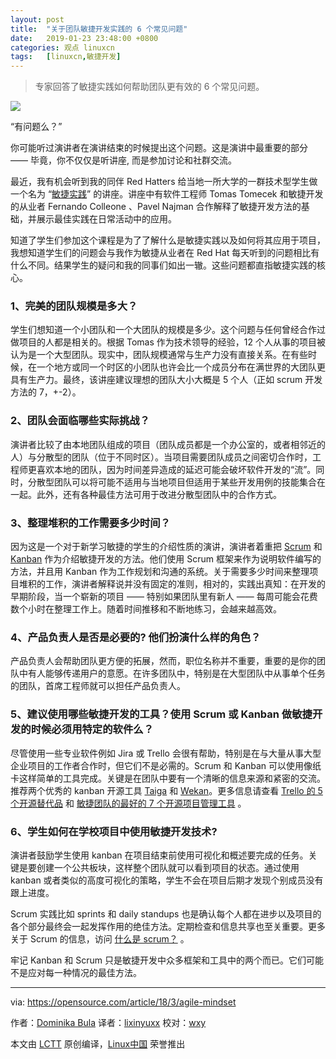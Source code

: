 ```yaml
---
layout: post
title:	"关于团队敏捷开发实践的 6 个常见问题"
date:	2019-01-23 23:48:00 +0800 
categories:	观点 linuxcn 
tags:	[linuxcn,敏捷开发]
---
```




> 
> 专家回答了敏捷实践如何帮助团队更有效的 6 个常见问题。
> 
> 
> 


![](/Asserts/Images//attachment/album/201901/23/234907hdxbo21xxq8qovv7.png)


“有问题么？”


你可能听过演讲者在演讲结束的时候提出这个问题。这是演讲中最重要的部分 —— 毕竟，你不仅仅是听讲座, 而是参加讨论和社群交流。


最近，我有机会听到我的同伴 Red Hatters 给当地一所大学的一群技术型学生做一个名为 “[敏捷实践](http://zijemeit.cz/sessions/agile-in-practice/)” 的讲座。讲座中有软件工程师 Tomas Tomecek 和敏捷开发的从业者 Fernando Colleone 、Pavel Najman 合作解释了敏捷开发方法的基础，并展示最佳实践在日常活动中的应用。


知道了学生们参加这个课程是为了了解什么是敏捷实践以及如何将其应用于项目，我想知道学生们的问题会与我作为敏捷从业者在 Red Hat 每天听到的问题相比有什么不同。结果学生的疑问和我的同事们如出一辙。这些问题都直指敏捷实践的核心。


### 1、完美的团队规模是多大？


学生们想知道一个小团队和一个大团队的规模是多少。这个问题与任何曾经合作过做项目的人都是相关的。根据 Tomas 作为技术领导的经验，12 个人从事的项目被认为是一个大型团队。现实中，团队规模通常与生产力没有直接关系。在有些时候，在一个地方或同一个时区的小团队也许会比一个成员分布在满世界的大团队更具有生产力。最终，该讲座建议理想的团队大小大概是 5 个人（正如 scrum 开发方法的 7，+-2）。


### 2、团队会面临哪些实际挑战？


演讲者比较了由本地团队组成的项目（团队成员都是一个办公室的，或者相邻近的人）与分散型的团队（位于不同时区）。当项目需要团队成员之间密切合作时，工程师更喜欢本地的团队，因为时间差异造成的延迟可能会破坏软件开发的“流”。同时，分散型团队可以将可能不适用与当地项目但适用于某些开发用例的技能集合在一起。此外，还有各种最佳方法可用于改进分散型团队中的合作方式。


### 3、整理堆积的工作需要多少时间？


因为这是一个对于新学习敏捷的学生的介绍性质的演讲，演讲者着重把 [Scrum](https://www.scrum.org/resources/what-is-scrum) 和 [Kanban](https://en.wikipedia.org/wiki/Kanban) 作为介绍敏捷开发的方法。他们使用 Scrum 框架来作为说明软件编写的方法，并且用 Kanban 作为工作规划和沟通的系统。关于需要多少时间来整理项目堆积的工作，演讲者解释说并没有固定的准则，相对的，实践出真知：在开发的早期阶段，当一个崭新的项目 —— 特别如果团队里有新人 —— 每周可能会花费数个小时在整理工作上。随着时间推移和不断地练习，会越来越高效。


### 4、产品负责人是否是必要的? 他们扮演什么样的角色？


产品负责人会帮助团队更方便的拓展，然而，职位名称并不重要，重要的是你的团队中有人能够传递用户的意愿。在许多团队中，特别是在大型团队中从事单个任务的团队，首席工程师就可以担任产品负责人。


### 5、建议使用哪些敏捷开发的工具？使用 Scrum 或 Kanban 做敏捷开发的时候必须用特定的软件么？


尽管使用一些专业软件例如 Jira 或 Trello 会很有帮助，特别是在与大量从事大型企业项目的工作者合作时，但它们不是必需的。Scrum 和 Kanban 可以使用像纸卡这样简单的工具完成。关键是在团队中要有一个清晰的信息来源和紧密的交流。推荐两个优秀的 kanban 开源工具 [Taiga](https://taiga.io/) 和 [Wekan](https://wekan.github.io/)。更多信息请查看 [Trello 的 5 个开源替代品](https://opensource.com/alternatives/trello) 和 [敏捷团队的最好的 7 个开源项目管理工具](https://opensource.com/article/18/2/agile-project-management-tools) 。


### 6、学生如何在学校项目中使用敏捷开发技术?


演讲者鼓励学生使用 kanban 在项目结束前使用可视化和概述要完成的任务。关键是要创建一个公共板块，这样整个团队就可以看到项目的状态。通过使用 kanban 或者类似的高度可视化的策略，学生不会在项目后期才发现个别成员没有跟上进度。


Scrum 实践比如 sprints 和 daily standups 也是确认每个人都在进步以及项目的各个部分最终会一起发挥作用的绝佳方法。定期检查和信息共享也至关重要。更多关于 Scrum 的信息，访问 [什么是 scrum？](https://opensource.com/resources/scrum) 。


牢记 Kanban 和 Scrum 只是敏捷开发中众多框架和工具中的两个而已。它们可能不是应对每一种情况的最佳方法。




---


via: <https://opensource.com/article/18/3/agile-mindset>


作者：[Dominika Bula](https://opensource.com/users/dominika) 译者：[lixinyuxx](https://github.com/lixinyuxx) 校对：[wxy](https://github.com/wxy)


本文由 [LCTT](https://github.com/LCTT/TranslateProject) 原创编译，[Linux中国](https://linux.cn/) 荣誉推出
